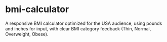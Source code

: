 # bmi-calculator
A responsive BMI calculator optimized for the USA audience, using pounds and inches for input, with clear BMI category feedback (Thin, Normal, Overweight, Obese).
